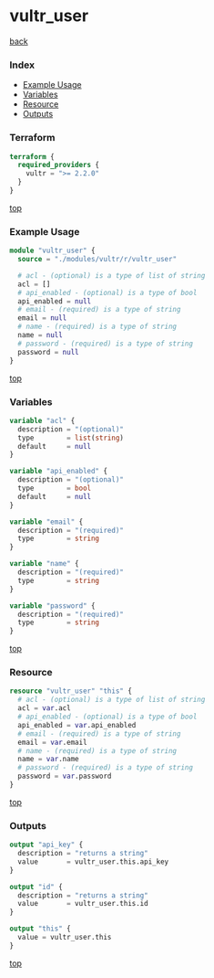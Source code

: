 # vultr_user

[back](../vultr.md)

### Index

- [Example Usage](#example-usage)
- [Variables](#variables)
- [Resource](#resource)
- [Outputs](#outputs)

### Terraform

```terraform
terraform {
  required_providers {
    vultr = ">= 2.2.0"
  }
}
```

[top](#index)

### Example Usage

```terraform
module "vultr_user" {
  source = "./modules/vultr/r/vultr_user"

  # acl - (optional) is a type of list of string
  acl = []
  # api_enabled - (optional) is a type of bool
  api_enabled = null
  # email - (required) is a type of string
  email = null
  # name - (required) is a type of string
  name = null
  # password - (required) is a type of string
  password = null
}
```

[top](#index)

### Variables

```terraform
variable "acl" {
  description = "(optional)"
  type        = list(string)
  default     = null
}

variable "api_enabled" {
  description = "(optional)"
  type        = bool
  default     = null
}

variable "email" {
  description = "(required)"
  type        = string
}

variable "name" {
  description = "(required)"
  type        = string
}

variable "password" {
  description = "(required)"
  type        = string
}
```

[top](#index)

### Resource

```terraform
resource "vultr_user" "this" {
  # acl - (optional) is a type of list of string
  acl = var.acl
  # api_enabled - (optional) is a type of bool
  api_enabled = var.api_enabled
  # email - (required) is a type of string
  email = var.email
  # name - (required) is a type of string
  name = var.name
  # password - (required) is a type of string
  password = var.password
}
```

[top](#index)

### Outputs

```terraform
output "api_key" {
  description = "returns a string"
  value       = vultr_user.this.api_key
}

output "id" {
  description = "returns a string"
  value       = vultr_user.this.id
}

output "this" {
  value = vultr_user.this
}
```

[top](#index)